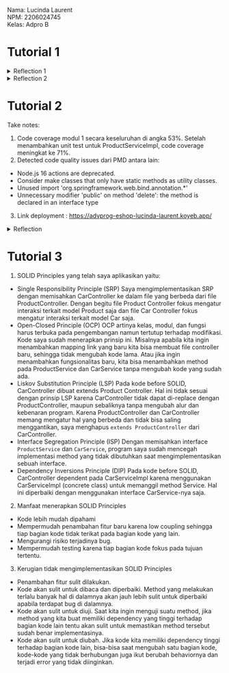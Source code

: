 Nama: Lucinda Laurent<br>
NPM: 2206024745<br>
Kelas: Adpro B<br>

# Tutorial 1

<details>
<summary>Reflection 1</summary>

### Reflection 1
_Clean code principles_ yang telah saya coba terapkan pada kode untuk fitur `edit` dan `delete` saya antara lain:
* Meaningful names<br>
Saya sudah memberi nama variabel, fungsi, kelas, maupun argumen yang menggambarkan apa yang sedang dikerjakan.
Misalnya ketika testing, saya memberi nama variabel produk yang tidak terhapus dari list sebagai `remainingProduct`.
* Function<br>
Saya sudah berusaha membuat fungsi (method) yang hanya melakukan satu hal saja.
Misalnya untuk fitur edit dan delete product, saya membuat helper method untuk mencari produk yang datanya akan diupdate. 
Dengan begitu, method edit dan delete saya benar-benar hanya mengupdate atau menghapus produk dari list.
* Comments<br>
Dengan nama variabel dan fungsi yang representatif, serta alur program yang sederhana saya tidak perlu memberi komentar pada kode saya.
* Objects and Data Structure<br>
Misalnya pada kelas `Product`, atribut-atributnya dibuat private sehingga bersifat "independen" terhadap kode di luar kelas tersebut.
* Error handling<br>
Saya sudah berusaha melakukan error handling dengan menggunakan custom exception untuk memberi pesan error yang spesifik.

_Secure coding practice_ yang telah saya coba terapkan pada kode untuk fitur `edit` dan `delete` hanya `input data validation` dari sisi klien.
Saya menggunakan atribut `required` pada tag input HTML untuk nama produk dan atribut `type=number` dan `min="0"` untuk kuantitas produk.<br><br>
Selain clean code principles dan secure coding practice, saya sudah menerapkan feature branch workflow serta membuat unit test dan menerapkan functional test sederhana.
#### Kekurangan kode
* Belum menerapkan beberapa secure coding practice seperti authentication dan authorization. 
* Belum menerapkan input data validation dari sisi server.
* Masih terdapat redundansi pada kode unit test saat membuat dummy data. 
</details>

<details>
<summary>Reflection 2</summary>

### Reflection 2
1. Setelah menulis unit test, saya merasa senang karena sudah menyelesaikan tugasnya :) Saya juga merasa lebih yakin dengan kebenaran kode yang telah saya buat karena selain testing manual, kode saya juga lulus semua unit test yang saya buat sendiri.<br>
Jumlah unit test yang harus dibuat sebaiknya menyesuaikan jumlah fungsionalitas program yang dibuat. Fungsionalitas tersebut salah satunya bisa dilihat dari jumlah method yang ada, mulai dari constructor, getter, setter, maupun fitur-fitur seperti create, delete, edit, dan lain-lain.<br>
Untuk memastikan unit test yang dibuat sudah cukup untuk memverifikasi program kita, kita perlu mencoba menghandle semua kemungkinan interaksi yang bisa dilakukan pengguna dengan program kita. Penggunaan konsep code coverage dapat membantu kita untuk memastikan kita sudah melakukan tes pada keseluruhan program.<br>
Di sisi lain, 100% code coverage tidak menjamin program kita bebas dari bug dan error. Code coverage hanya menggambarkan berapa persen source code yang telah dites, sehingga dapat membantu kita mengecek apakah ada bagian program yang belum dites. Sayangnya code coverage tidak memberi tahu kita apakah tes yang kita buat sudah cukup baik. Bisa saja program kita sudah lulus unit tes yang kita buat, namun masih terdapat logic error pada alur program atau ada skenario yang tidak terpikirkan. <br>
2. Jika kita membuat kelas _functional test_ baru yang serupa dengan kelas sebelumnya, kode tersebut menurut saya akan jadi kurang bersih karena bersifat _redundant_. 2 kode yang serupa tentu kurang efisien dan cenderung sulit di-maintain karena jika kita ingin mengubah setupnya, kita perlu mengubahnya 2 kali. Untuk membuat kodenya lebih bersih mungkin functional test baru tersebut bisa ditambahkan di kelas `CreateProductFunctionalTest` yang sudah ada. Kita bisa membuat fungsi khusus untuk instansiasi produk, sehingga fungsi testingnya bisa fokus untuk mengecek kebenaran output saja.
</details>

# Tutorial 2
Take notes:
1. Code coverage modul 1 secara keseluruhan di angka 53%. Setelah menambahkan unit test untuk ProductServiceImpl, code coverage meningkat ke 71%.
2. Detected code quality issues dari PMD antara lain:
* Node.js 16 actions are deprecated.
* Consider make classes that only have static methods as utility classes. 
* Unused import 'org.springframework.web.bind.annotation.*'
* Unnecessary modifier 'public' on method 'delete': the method is declared in an interface type
3. Link deployment : https://advprog-eshop-lucinda-laurent.koyeb.app/
<details>
<summary>Reflection</summary>

1. Code quality issue(s) dari PMD code analysis yang saya perbaiki selama latihan:
* Penggunaan modifier 'public' untuk method di dalam interface 'ProductService'
Method di dalam suatu interface sudah 'public abstract' by default sehingga kita tidak perlu menuliskan modifier public secara eksplisit.
Solusi: menghapus modifier 'public' tersebut dari method-method di interface
* Import statement yang tidak terpakai
Terkadang ada import yang lupa dihapus ketika apa yang diimpor tidak jadi digunakan di dalam program. 
Solusi: menghapus import statement yang tidak jadi digunakan <br>

2. Menurut saya, implementasi CI/CD workflows saya sudah memenuhi definisi Continuous Integration and Continuous Deployment: <br>
   Continuous Integration merupakan praktik untuk mengautomasi proses integrasi dan verifikasi setiap perubahan pada kode dengan bantuan alat. Dengan menggunakan script untuk menjalankan unit test (`ci.yml`), menganalisis isu keamanan (`scorecard.yml`), serta identifikasi potensi masalah dalam program (`pmd.yml`) setiap melakukan push(juga merge) ke repository Github, kode saya sudah menerapkan automasi proses integrasi dan verifikasi. <br> 
Continuous Deployment merupakan praktik untuk mengautomasi proses deployment aplikasi ke server tertentu. Dengan mengintegrasikan layanan `Koyeb` ke repositori Github, aplikasi eshop akan ter-deploy secara otomatis setiap kali saya melakukan push ke branch main di repositori Github.
</details>

# Tutorial 3
1. SOLID Principles yang telah saya aplikasikan yaitu:

* Single Responsibility Principle (SRP)
Saya mengimplementasikan SRP dengan memisahkan CarController ke dalam file yang berbeda dari file ProductController. Dengan begitu file Product Controller fokus mengatur interaksi terkait model Product saja dan file Car Controller fokus mengatur interaksi terkait model Car saja. 
* Open-Closed Principle (OCP)
OCP artinya kelas, modul, dan fungsi harus terbuka pada pengembangan namun tertutup terhadap modifikasi. Kode saya sudah menerapkan prinsip ini. Misalnya apabila kita ingin menambahkan mapping link yang baru kita bisa membuat file controller baru, sehingga tidak mengubah kode lama. Atau jika ingin menambahkan fungsionalitas baru, kita bisa menambahkan method pada ProductService dan CarService tanpa mengubah kode yang sudah ada.
* Liskov Substitution Principle (LSP)
Pada kode before SOLID, CarController dibuat extends Product Controller. Hal ini tidak sesuai dengan prinsip LSP karena CarController tidak dapat di-replace dengan ProductController, maupun sebaliknya tanpa mengubah alur dan kebenaran program. Karena ProductController dan CarController memang mengatur hal yang berbeda dan tidak bisa saling menggantikan, saya menghapus `extends ProductController` dari CarController.
* Interface Segregation Principle (ISP)
Dengan memisahkan interface `ProductService` dan `CarService`, program saya sudah mencegah implementasi method yang tidak dibutuhkan saat mengimplementasikan sebuah interface.
* Dependency Inversions Principle (DIP)
Pada kode before SOLID, CarController dependent pada CarServiceImpl karena menggunakan CarServiceImpl (concrete class) untuk memanggil method Service. Hal ini diperbaiki dengan menggunakan interface CarService-nya saja.
2. Manfaat menerapkan SOLID Principles<br> 
* Kode lebih mudah dipahami
* Mempermudah penambahan fitur baru karena low coupling sehingga tiap bagian kode tidak terikat pada bagian kode yang lain.
* Mengurangi risiko terjadinya bug.
* Mempermudah testing karena tiap bagian kode fokus pada tujuan tertentu.

3. Kerugian tidak mengimplementasikan SOLID Principles<br>
* Penambahan fitur sulit dilakukan.
* Kode akan sulit untuk dibaca dan diperbaiki.
Method yang melakukan terlalu banyak hal di dalamnya akan jauh lebih sulit untuk diperbaiki apabila terdapat bug di dalamnya.
* Kode akan sulit untuk diuji.
Saat kita ingin menguji suatu method, jika method yang kita buat memiliki dependency yang tinggi terhadap bagian kode lain tentu akan sulit untuk memastikan method tersebut sudah benar implementasinya.
* Kode akan sulit untuk diubah.
Jika kode kita memiliki dependency tinggi terhadap bagian kode lain, bisa-bisa saat mengubah satu bagian kode, kode-kode yang tidak berhubungan juga ikut berubah behaviornya dan terjadi error yang tidak diinginkan.
